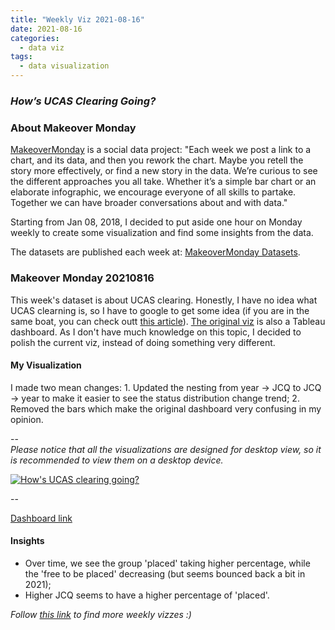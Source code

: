 ```yaml
---
title: "Weekly Viz 2021-08-16"
date: 2021-08-16
categories:
  - data viz
tags:
  - data visualization
---
```


### *How’s UCAS Clearing Going?*


### About Makeover Monday

[MakeoverMonday](http://www.makeovermonday.co.uk/) is a social data project:
"Each week we post a link to a chart, and its data, and then you rework the chart.
Maybe you retell the story more effectively, or find a new story in the data.
We’re curious to see the different approaches you all take. Whether it’s a simple bar chart or an elaborate infographic, we encourage everyone of all skills to partake.
Together we can have broader conversations about and with data."

Starting from Jan 08, 2018, I decided to put aside one hour on Monday weekly to create some visualization and find some insights from the data.

The datasets are published each week at: [MakeoverMonday Datasets](http://www.makeovermonday.co.uk/data/).

### Makeover Monday 20210816

This week's dataset is about UCAS clearing. Honestly, I have no idea what UCAS clearning is, so I have to google to get some idea (if you are in the same boat, you can check outt [this article](https://www.standard.co.uk/news/uk/university-clearing-2021-process-ucas-open-close-dates-a4521976.html)). [The original viz](https://wonkhe.com/wonk-corner/hows-clearing-going-then/) is also a Tableau dashboard. As I don't have much knowledge on this topic, I decided to polish the current viz, instead of doing something very different.  

#### My Visualization

I made two mean changes: 1. Updated the nesting from year -> JCQ to JCQ -> year to make it easier to see the status distribution change trend; 2. Removed the bars which make the original dashboard very confusing in my opinion.  

--  
*Please notice that all the visualizations are designed for desktop view, so it is recommended to view them on a desktop device.*  

<div class='tableauPlaceholder' id='viz1629177213559' style='position: relative'>
  <noscript><a href='#'>
    <img alt='How&#39;s UCAS clearing going? ' src='https:&#47;&#47;public.tableau.com&#47;static&#47;images&#47;Ma&#47;MakeOverMonday20210816HowsUCASclearinggoing&#47;HowsUCASclearinggoing&#47;1_rss.png' style='border: none' />
    </a></noscript>
  <object class='tableauViz'  style='display:none;'>
    <param name='host_url' value='https%3A%2F%2Fpublic.tableau.com%2F' />
    <param name='embed_code_version' value='3' />
    <param name='site_root' value='' />
    <param name='name' value='MakeOverMonday20210816HowsUCASclearinggoing&#47;HowsUCASclearinggoing' />
    <param name='tabs' value='no' />
    <param name='toolbar' value='yes' />
    <param name='static_image' value='https:&#47;&#47;public.tableau.com&#47;static&#47;images&#47;Ma&#47;MakeOverMonday20210816HowsUCASclearinggoing&#47;HowsUCASclearinggoing&#47;1.png' />
    <param name='animate_transition' value='yes' />
    <param name='display_static_image' value='yes' />
    <param name='display_spinner' value='yes' />
    <param name='display_overlay' value='yes' />
    <param name='display_count' value='yes' />
    <param name='language' value='en-US' />
    <param name='filter' value='publish=yes' />
  </object></div>        
  <script type='text/javascript'>         
  var divElement = document.getElementById('viz1629177213559');    
  var vizElement = divElement.getElementsByTagName('object')[0];            
  if ( divElement.offsetWidth > 800 ) { vizElement.style.width='800px';vizElement.style.height='627px';} else if ( divElement.offsetWidth > 500 ) { vizElement.style.width='800px';vizElement.style.height='627px';} else { vizElement.style.width='100%';vizElement.style.height='727px';}              
  var scriptElement = document.createElement('script');                  
  scriptElement.src = 'https://public.tableau.com/javascripts/api/viz_v1.js';       
  vizElement.parentNode.insertBefore(scriptElement, vizElement);             
</script>
  
--  

[Dashboard link](https://public.tableau.com/views/MakeOverMonday20210816HowsUCASclearinggoing/HowsUCASclearinggoing?:language=en-US&publish=yes&:display_count=n&:origin=viz_share_link)
  
#### Insights
* Over time, we see the group 'placed' taking higher percentage, while the 'free to be placed' decreasing (but seems bounced back a bit in 2021);  
* Higher JCQ seems to have a higher percentage of 'placed'.  


*Follow [this link](https://yudong-94.github.io/personal-website/project/WeeklyViz2021/) to find more weekly vizzes :)*
